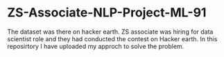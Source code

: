 # ZS-Associate-NLP-Project-ML-91

The dataset was there on hacker earth. ZS associate was hiring for data scientist role and they had conducted the contest on Hacker earth. In this reposirtory I have uploaded my approch to solve the problem.

